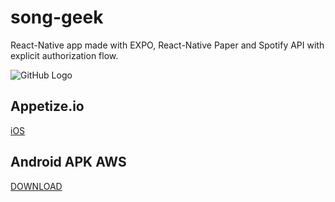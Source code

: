 # song-geek
React-Native app made with EXPO, React-Native Paper and Spotify API
with explicit authorization flow.

![GitHub Logo](https://developer.spotify.com/assets/AuthG_AuthoriztionCode.png)



## Appetize.io
[iOS](https://appetize.io/app/zx8wahq08g7155p0v6q6cuag8g)

## Android APK AWS
[DOWNLOAD](https://exp-shell-app-assets.s3.us-west-1.amazonaws.com/android/%40ricardonava/song-geek-451541a6d0764ef1ab997247cb5240e3-signed.apk)
